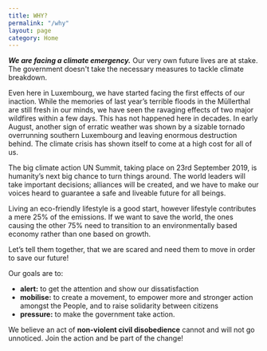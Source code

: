 ```yaml
---
title: WHY?
permalink: "/why"
layout: page
category: Home
---
```


***We are facing a climate emergency.*** Our very own future lives are at stake. The government doesn't take the necessary measures to tackle climate breakdown.

Even here in Luxembourg, we have started facing the first effects of our inaction.
While the memories of last year’s terrible floods in the Müllerthal are still fresh in our minds, we have seen the ravaging effects of two major wildfires within a few days. This has not happened here in decades. In early August, another sign of erratic weather was shown by a sizable tornado overrunning southern Luxembourg and leaving enormous destruction behind. The climate crisis has shown itself to come at a high cost for all of us.

The big climate action UN Summit, taking place on 23rd September 2019, is humanity’s next big chance to turn things around. The world leaders will take important decisions; alliances will be created, and we have to make our voices heard to guarantee a safe and liveable future for all beings.

Living an eco-friendly lifestyle is a good start, however lifestyle contributes a mere 25% of the emissions. If we want to save the world, the ones causing the other 75% need to transition to an environmentally based economy rather than one based on growth.

Let’s tell them together, that we are scared and need them to move in order to save our future!

Our goals are to:
 - **alert:** to get the attention and show our dissatisfaction
 - **mobilise:** to create a movement, to empower more and stronger action amongst the People, and to raise solidarity between citizens
 - **pressure:** to make the government take action.
 
We believe an act of **non-violent civil disobedience** cannot and will not go unnoticed. Join the action and be part of the change!